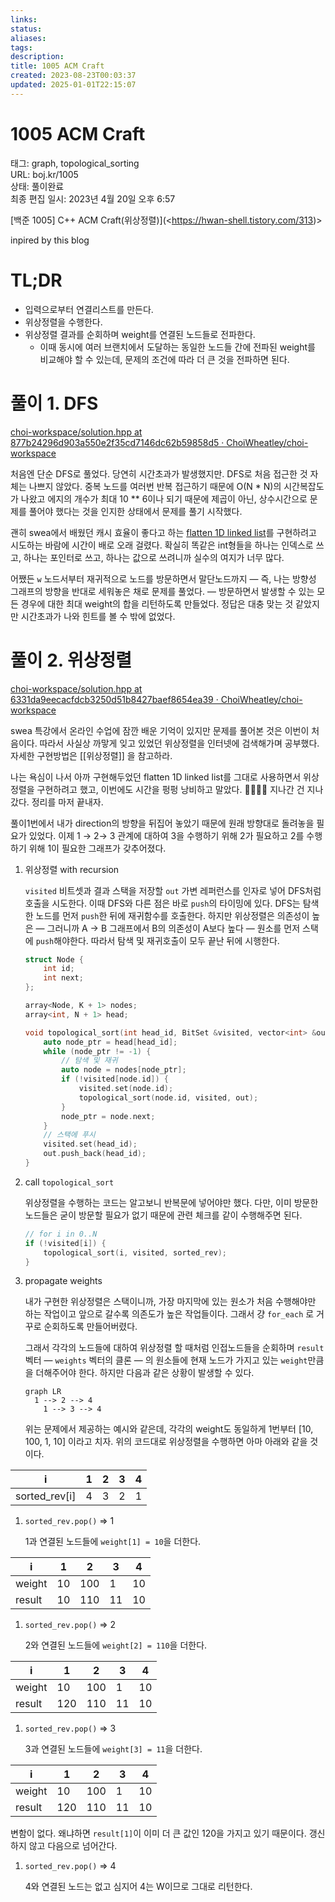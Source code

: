 ```yaml
---
links:
status:
aliases: 
tags:
description:
title: 1005 ACM Craft
created: 2023-08-23T00:03:37
updated: 2025-01-01T22:15:07
---
```


# 1005 ACM Craft

태그: graph, topological_sorting  
URL: boj.kr/1005  
상태: 풀이완료  
최종 편집 일시: 2023년 4월 20일 오후 6:57

[백준 1005] C++ ACM Craft(위상정렬)](<<https://hwan-shell.tistory.com/313>)>

inpired by this blog

# TL;DR

- 입력으로부터 연결리스트를 만든다.
- 위상정렬을 수행한다.
- 위상정렬 결과를 순회하며 weight를 연결된 노드들로 전파한다.
    - 이때 동시에 여러 브랜치에서 도달하는 동일한 노드들 간에 전파된 weight를 비교해야 할 수 있는데, 문제의 조건에 따라 더 큰 것을 전파하면 된다.

# 풀이 1. DFS

[choi-workspace/solution.hpp at 877b24296d903a550e2f35cd7146dc62b59858d5 · ChoiWheatley/choi-workspace](https://github.com/ChoiWheatley/choi-workspace/blob/877b24296d903a550e2f35cd7146dc62b59858d5/ALGORITHMS/bak/problem/1005/solution.hpp)

처음엔 단순 DFS로 풀었다. 당연히 시간초과가 발생했지만. DFS로 처음 접근한 것 자체는 나쁘지 않았다. 중복 노드를 여러번 반복 접근하기 때문에 O(N * N)의 시간복잡도가 나왔고 에지의 개수가 최대 10 ** 6이나 되기 때문에 제곱이 아닌, 상수시간으로 문제를 풀어야 했다는 것을 인지한 상태에서 문제를 풀기 시작했다.

괜히 swea에서 배웠던 캐시 효율이 좋다고 하는 [flatten 1D linked list](https://www.notion.so/graph-29f71a5029ec4983b6adb834e17c137a?pvs=21)를 구현하려고 시도하는 바람에 시간이 배로 오래 걸렸다. 확실히 똑같은 int형들을 하나는 인덱스로 쓰고, 하나는 포인터로 쓰고, 하나는 값으로 쓰려니까 실수의 여지가 너무 많다. 

어쨌든 `w` 노드서부터 재귀적으로 노드를 방문하면서 말단노드까지 — 즉, 나는 방향성 그래프의 방향을 반대로 세워놓은 채로 문제를 풀었다. — 방문하면서 발생할 수 있는 모든 경우에 대한 최대 weight의 합을 리턴하도록 만들었다. 정답은 대충 맞는 것 같았지만 시간초과가 나와 힌트를 볼 수 밖에 없었다.

# 풀이 2. 위상정렬

[choi-workspace/solution.hpp at 6331da9eecacfdcb3250d51b8427baef8654ea39 · ChoiWheatley/choi-workspace](https://github.com/ChoiWheatley/choi-workspace/blob/6331da9eecacfdcb3250d51b8427baef8654ea39/ALGORITHMS/bak/problem/1005/solution.hpp)

swea 특강에서 온라인 수업에 잠깐 배운 기억이 있지만 문제를 풀어본 것은 이번이 처음이다. 따라서 사실상 까맣게 잊고 있었던 위상정렬을 인터넷에 검색해가며 공부했다. 자세한 구현방법은 [[위상정렬]] 을 참고하라.

나는 욕심이 나서 아까 구현해두었던 flatten 1D linked list를 그대로 사용하면서 위상정렬을 구현하려고 했고, 이번에도 시간을 펑펑 낭비하고 말았다. 💸💸💸💸 지나간 건 지나갔다. 정리를 마저 끝내자. 

풀이1번에서 내가 direction의 방향을 뒤집어 놓았기 때문에 원래 방향대로 돌려놓을 필요가 있었다. 이제 1 → 2→ 3 관계에 대하여 3을 수행하기 위해 2가 필요하고 2를 수행하기 위해 1이 필요한 그래프가 갖추어졌다. 

1. 위상정렬 with recursion
    
    `visited` 비트셋과 결과 스택을 저장할 `out` 가변 레퍼런스를 인자로 넣어 DFS처럼 호출을 시도한다. 이때 DFS와 다른 점은 바로 `push`의 타이밍에 있다. DFS는 탐색한 노드를 먼저 `push`한 뒤에 재귀함수를 호출한다. 하지만 위상정렬은 의존성이 높은 — 그러니까 A → B 그래프에서 B의 의존성이 A보다 높다 — 원소를 먼저 스택에 `push`해야한다. 따라서 탐색 및 재귀호출이 모두 끝난 뒤에 시행한다.

    ```cpp
    struct Node {
    	int id;
    	int next;
    };
    
    array<Node, K + 1> nodes;
    array<int, N + 1> head;
    
    void topological_sort(int head_id, BitSet &visited, vector<int> &out) {
    	auto node_ptr = head[head_id];
    	while (node_ptr != -1) {
    		// 탐색 및 재귀
    		auto node = nodes[node_ptr]; 
    		if (!visited[node.id]) {
    			visited.set(node.id);
    			topological_sort(node.id, visited, out);
    		}
    		node_ptr = node.next;
    	}
    	// 스택에 푸시
    	visited.set(head_id);
    	out.push_back(head_id);
    }
    ```

2. call `topological_sort`
    
    위상정렬을 수행하는 코드는 알고보니 반복문에 넣어야만 했다. 다만, 이미 방문한 노드들은 굳이 방문할 필요가 없기 때문에 관련 체크를 같이 수행해주면 된다.

    ```cpp
    // for i in 0..N
    if (!visited[i]) {
    	topological_sort(i, visited, sorted_rev);
    }
    ```

3. propagate weights
    
    내가 구현한 위상정렬은 스택이니까, 가장 마지막에 있는 원소가 처음 수행해야만 하는 작업이고 앞으로 갈수록 의존도가 높은 작업들이다. 그래서 걍 `for_each` 로 거꾸로 순회하도록 만들어버렸다. 
    
    그래서 각각의 노드들에 대하여 위상정렬 할 때처럼 인접노드들을 순회하며 `result` 벡터 — `weights` 벡터의 클론 — 의 원소들에 현재 노드가 가지고 있는 `weight`만큼을 더해주어야 한다. 하지만 다음과 같은 상황이 발생할 수 있다.

    ```mermaid
    graph LR
      1 --> 2 --> 4
    	1 --> 3 --> 4
    ```

    위는 문제에서 제공하는 예시와 같은데, 각각의 weight도 동일하게 1번부터 [10, 100, 1, 10] 이라고 치자. 위의 코드대로 위상정렬을 수행하면 아마 아래와 같을 것이다.

| i | 1 | 2 | 3 | 4 |  
| --- | --- | --- | --- | --- |  
| sorted_rev[i] | 4 | 3 | 2 | 1 |  

1. `sorted_rev.pop()` ⇒ 1
	
	1과 연결된 노드들에 `weight[1] = 10`을 더한다.

| i | 1 | 2 | 3 | 4 |  
| --- | --- | --- | --- | --- |  
| weight | 10 | 100 | 1 | 10 |  
| result | 10 | 110 | 11 | 10 |  

1. `sorted_rev.pop()` ⇒ 2
	
	2와 연결된 노드들에 `weight[2] = 110`을 더한다.

| i | 1 | 2 | 3 | 4 |  
| --- | --- | --- | --- | --- |  
| weight | 10 | 100 | 1 | 10 |  
| result | 120 | 110 | 11 | 10 |  

1. `sorted_rev.pop()` ⇒ 3
	
	3과 연결된 노드들에 `weight[3] = 11`을 더한다.

| i | 1 | 2 | 3 | 4 |  
| --- | --- | --- | --- | --- |  
| weight | 10 | 100 | 1 | 10 |  
| result | 120 | 110 | 11 | 10 |

변함이 없다. 왜냐하면 `result[1]`이 이미 더 큰 값인 120을 가지고 있기 때문이다. 갱신하지 않고 다음으로 넘어간다.
	
1. `sorted_rev.pop()` ⇒ 4
	
	4와 연결된 노드는 없고 심지어 4는 W이므로 그대로 리턴한다.

